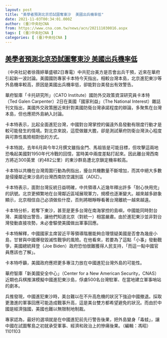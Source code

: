 ```yaml
---
layout: post
title: "美學者預測北京恐試圖奪東沙  美國出兵機率低"
date: 2021-11-03T00:34:01.000Z
author: (臺)中央社CNA
from: https://www.cna.com.tw/news/acn/202111030016.aspx
tags: [ (臺)中央社CNA ]
categories: [ (臺)中央社CNA ]
---
```

<!--1635899641000-->
[美學者預測北京恐試圖奪東沙  美國出兵機率低](https://www.cna.com.tw/news/acn/202111030016.aspx)
------

<div>
<div></div><div><p>（中央社記者徐薇婷華盛頓2日專電）中共犯台美方是否會出兵干預，近來在華府引起新一波討論。美國國防專家卡本特今天指出，相較台灣本島，北京進犯東沙等外島機率較高，原因是美國出兵機率低，卻能對台美發出有效警告。</p><p>華府智庫「卡托研究所」（CATO Institute）國防外交政策資深研究員卡本特（Ted Galen Carpenter）2日在美國「國家利益」（The National Interest）雜誌刊文指出，美國外交政策圈近來針對美國防衛台灣承諾程度的辯論，多聚焦在台灣本島，但也應把外島納入討論。</p><p>卡本特表示，比起全面進犯台灣，中國對台灣掌控的偏遠外島發動有限度行動才是較可能發生的情境。對北京來說，這麼做雖大膽，卻是測試華府防衛台灣決心程度與可靠性風險相對低的方式。</p><p>卡本特說，去年6月與今年2月撰文雖指金門、馬祖皆是可能目標，但攻擊這兩地恐喚起美國對1950年代冷戰的回憶，當時美中兩度差點打起來。因此離台灣西南方將近300英里（約482公里）的東沙群島遭北京鎖定機率較高。</p><p>卡本特以共機在台灣周圍行動為例指出，擾台共機數量不斷增加，而其中絕大多數是侵擾鄰近東沙島的台灣西南防空識別區（ADIZ）。</p><p>卡本特表示，面對台灣反統日益明確，中共領導人近幾年釋出許多「耐心快用完」的訊號。北京更頻繁地在台灣鄰近區域展現軍力，規模也逐漸變大。越來越多跡象顯示，北京相信自己必須做些什麼，否則將眼睜睜看著台灣離統一越來越遠。</p><p>卡本特分析，若奪下東沙，甚至是更多台灣在南海掌控的島嶼，中國能同時對台灣、美國發出警告，讓他們知道北京（對統一）相當嚴肅。由於進犯東沙並非對台灣發動直接攻勢，未必會驅使美國做出軍事回應。</p><p>卡本特解釋，中國國家主席習近平等領導階層能夠合理懷疑美國是否會為幾座小島，甘冒與中國爆發毀滅性戰爭的風險。在他看來，若要為了這點「小事」發動戰爭，美國總統拜登（Joe Biden）政府恐怕很難獲得人民支持，「而這一點中國官員應該也了解」。</p><p>卡本特呼籲，美國政府應把更多專注力放在中國進犯台灣外島的可能性。</p><p>華府智庫「新美國安全中心」（Center for a New American Security，CNAS）近期也兵棋推演模擬中國進犯東沙島，俘虜500名台灣駐軍、在當地建立軍事哨站的劇本。</p><p>兵推發現，中國進犯東沙時，美台難以在不升高危機的狀況下強迫中國撤退。採取更激進的軍事回應可能造成戰事升高，這是美台雙方都希望避免的狀況。而由於中國是經濟強國，美國也難以無限制地制裁。</p><p>專家認為，最好的選項就是在中國進犯前先行警告後果，把外島變身「毒蛙」，讓中國在試圖奪島之初就承受軍事、經濟和政治上的慘痛後果。（編輯：馮昭）1101103</p></div>
</div>
